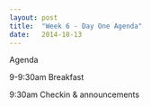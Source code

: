 ```yaml
---
layout: post
title:  "Week 6 - Day One Agenda"
date:   2014-10-13
---
```


Agenda

9-9:30am Breakfast

9:30am Checkin & announcements